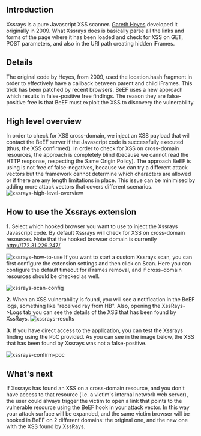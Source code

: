 ## Introduction
Xssrays is a pure Javascript XSS scanner. [Gareth Heyes](http://www.thespanner.co.uk/2009/03/25/xss-rays/) developed it originally in 2009. What Xssrays does is basically parse all the links and forms of the page where it has been loaded and check for XSS on GET, POST parameters, and also in the URI path creating hidden iFrames.

## Details
The original code by Heyes, from 2009, used the location.hash fragment in order to effectively have a callback between parent and child iFrames. This trick has been patched by recent browsers. BeEF uses a new approach which results in false-positive free findings. The reason they are false-positive free is that BeEF must exploit the XSS to discovery the vulnerability. 
## High level overview
In order to check for XSS cross-domain, we inject an XSS payload that will contact the BeEF server if the Javascript code is successfully executed (thus, the XSS confirmed). In order to check for XSS on cross-domain resources, the approach is completely blind (because we cannot read the HTTP response, respecting the Same Origin Policy). The approach BeEF is using is not free of false-negatives, because we can try a different attack vectors but the framework cannot determine which characters are allowed or if there are any length limitations in place. This issue can be minimised by adding more attack vectors that covers different scenarios.
![xssrays-high-level-overview](http://antisnatchor.com/BeEF-images/XSSRAYS-diagram.png)

## How to use the Xssrays extension
**1.** Select which hooked browser you want to use to inject the Xssrays Javascript code. By default Xssrays will check for XSS on cross-domain resources. Note that the hooked browser domain is currently http://172.31.229.247/

![xssrays-how-to-use](http://antisnatchor.com/BeEF-images/XSSRAYS-select.png)
If you want to start a custom Xssrays scan, you can first configure the extension settings and then click on Scan. Here you can configure the default timeout for iFrames removal, and if cross-domain resources should be checked as well.

![xssrays-scan-config](http://antisnatchor.com/BeEF-images/XSSRAYS-selectCustom.png)

**2.** When an XSS vulnerability is found, you will see a notification in the BeEF logs, something like "received ray from HB". Also, opening the XssRays->Logs tab you can see the details of the XSS that has been found by XssRays.
![xssrays-results](http://antisnatchor.com/BeEF-images/XSSRAYS-ray.png)

**3.** If you have direct access to the application, you can test the Xssrays finding using the PoC provided. As you can see in the image below, the XSS that has been found by Xssrays was not a false-positive.

![xssrays-confirm-poc](http://antisnatchor.com/BeEF-images/XSSRAYS-poc.png)

## What's next
If Xssrays has found an XSS on a cross-domain resource, and you don't have access to that resource (i.e. a victim's internal network web server), the user could always trigger the victim to open a link that points to the vulnerable resource using the BeEF hook in your attack vector. In this way your attack surface will be expanded, and the same victim browser will be hooked in BeEF on 2 different domains: the original one, and the new one with the XSS found by XssRays.